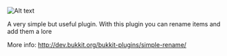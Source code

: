 ![Alt text](http://dev.bukkit.org/media/images/72/457/logo3.png "Logo")

A very simple but useful plugin. With this plugin you can rename items and add them a lore

More info: http://dev.bukkit.org/bukkit-plugins/simple-rename/


